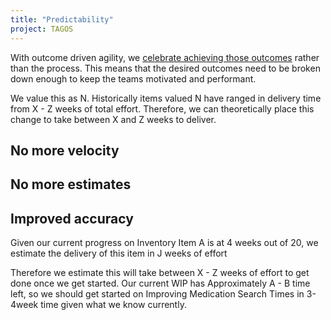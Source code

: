 ```yaml
---
title: "Predictability"
project: TAGOS
---
```


With outcome driven agility, we [celebrate achieving those outcomes](/GridOS/concepts/accomplishments) rather than the process. This means that the desired outcomes need to be broken down enough to keep the teams motivated and performant.

We value this as N. Historically items valued N have ranged in delivery time from X - Z weeks of total effort. Therefore, we can theoretically place this change to take between X and Z weeks to deliver.

## No more velocity

## No more estimates

## Improved accuracy

Given our current progress on Inventory Item A is at 4 weeks out of 20, we estimate the delivery of this item in J weeks of effort

Therefore we estimate this will take between X - Z weeks of effort to get done once we get started. Our current WIP has Approximately A - B time left, so we should get started on Improving Medication Search Times in 3-4week time given what we know currently.
